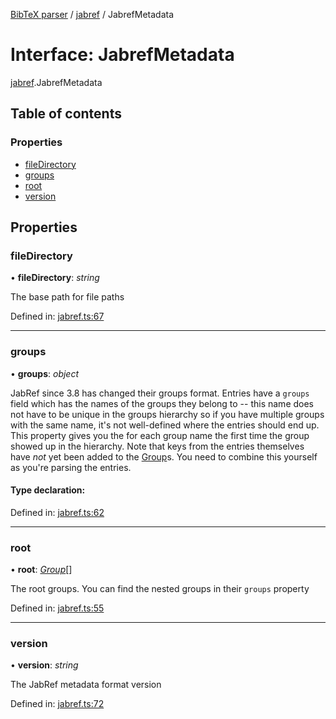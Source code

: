 [BibTeX parser](../README.md) / [jabref](../modules/jabref.md) / JabrefMetadata

# Interface: JabrefMetadata

[jabref](../modules/jabref.md).JabrefMetadata

## Table of contents

### Properties

- [fileDirectory](jabref.jabrefmetadata.md#filedirectory)
- [groups](jabref.jabrefmetadata.md#groups)
- [root](jabref.jabrefmetadata.md#root)
- [version](jabref.jabrefmetadata.md#version)

## Properties

### fileDirectory

• **fileDirectory**: *string*

The base path for file paths

Defined in: [jabref.ts:67](https://github.com/retorquere/bibtex-parser/blob/master/jabref.ts#L67)

___

### groups

• **groups**: *object*

JabRef since 3.8 has changed their groups format. Entries have a `groups` field which has the names of the groups they belong to -- this name does not have to be unique in the groups hierarchy so if you
have multiple groups with the same name, it's not well-defined where the entries should end up. This property gives you the for each group name the first time the group showed up in the hierarchy. Note that
keys from the entries themselves have *not* yet been added to the [Group](jabref.group.md)s. You need to combine this yourself as you're parsing the entries.

#### Type declaration:

Defined in: [jabref.ts:62](https://github.com/retorquere/bibtex-parser/blob/master/jabref.ts#L62)

___

### root

• **root**: [*Group*](jabref.group.md)[]

The root groups. You can find the nested groups in their `groups` property

Defined in: [jabref.ts:55](https://github.com/retorquere/bibtex-parser/blob/master/jabref.ts#L55)

___

### version

• **version**: *string*

The JabRef metadata format version

Defined in: [jabref.ts:72](https://github.com/retorquere/bibtex-parser/blob/master/jabref.ts#L72)

